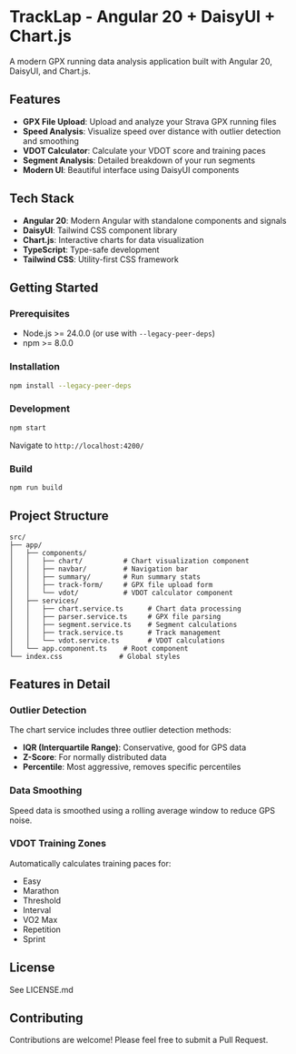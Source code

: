 # TrackLap - Angular 20 + DaisyUI + Chart.js

A modern GPX running data analysis application built with Angular 20, DaisyUI, and Chart.js.

## Features

- **GPX File Upload**: Upload and analyze your Strava GPX running files
- **Speed Analysis**: Visualize speed over distance with outlier detection and smoothing
- **VDOT Calculator**: Calculate your VDOT score and training paces
- **Segment Analysis**: Detailed breakdown of your run segments
- **Modern UI**: Beautiful interface using DaisyUI components

## Tech Stack

- **Angular 20**: Modern Angular with standalone components and signals
- **DaisyUI**: Tailwind CSS component library
- **Chart.js**: Interactive charts for data visualization
- **TypeScript**: Type-safe development
- **Tailwind CSS**: Utility-first CSS framework

## Getting Started

### Prerequisites

- Node.js >= 24.0.0 (or use with `--legacy-peer-deps`)
- npm >= 8.0.0

### Installation

```bash
npm install --legacy-peer-deps
```

### Development

```bash
npm start
```

Navigate to `http://localhost:4200/`

### Build

```bash
npm run build
```

## Project Structure

```
src/
├── app/
│   ├── components/
│   │   ├── chart/          # Chart visualization component
│   │   ├── navbar/         # Navigation bar
│   │   ├── summary/        # Run summary stats
│   │   ├── track-form/     # GPX file upload form
│   │   └── vdot/           # VDOT calculator component
│   ├── services/
│   │   ├── chart.service.ts      # Chart data processing
│   │   ├── parser.service.ts     # GPX file parsing
│   │   ├── segment.service.ts    # Segment calculations
│   │   ├── track.service.ts      # Track management
│   │   └── vdot.service.ts       # VDOT calculations
│   └── app.component.ts    # Root component
└── index.css              # Global styles
```

## Features in Detail

### Outlier Detection

The chart service includes three outlier detection methods:

- **IQR (Interquartile Range)**: Conservative, good for GPS data
- **Z-Score**: For normally distributed data
- **Percentile**: Most aggressive, removes specific percentiles

### Data Smoothing

Speed data is smoothed using a rolling average window to reduce GPS noise.

### VDOT Training Zones

Automatically calculates training paces for:

- Easy
- Marathon
- Threshold
- Interval
- VO2 Max
- Repetition
- Sprint

## License

See LICENSE.md

## Contributing

Contributions are welcome! Please feel free to submit a Pull Request.

